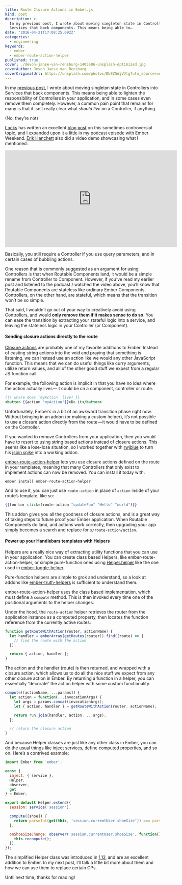 ```yaml
---
title: Route Closure Actions in Ember.js
kind: post
description: >-
  In my previous post, I wrote about moving singleton state in Controllers into
  Services that back components. This means being able to…
date: '2016-04-21T17:08:25.092Z'
categories:
  - engineering
keywords:
  - ember
  - ember-route-action-helper
published: true
cover: ./devon-janse-van-rensburg-1405686-unsplash-optimized.jpg
coverAuthor: Devon Janse van Rensburg
coverOriginalUrl: https://unsplash.com/photos/DU8Z5djVJtg?utm_source=unsplash&utm_medium=referral&utm_content=creditCopyText
---
```


In my [previous post](https://emberway.io/ember-js-goodbye-mvc-part-1-21777ecfd708#.cigfu5es3), I wrote about moving singleton state in Controllers into Services that back components. This means being able to lighten the responsibility of Controllers in your application, and in some cases even remove them completely. However, a common pain point that remains for many is that it isn’t really clear what _should live_ on a Controller, if anything.

(No, they’re not)

[Locks](https://twitter.com/locks) has written an excellent [blog post](https://locks.svbtle.com/controllers-are-dead-long-life-controllers) on this sometimes controversial topic, and I expanded upon it a little in my [podcast episode](https://emberweekend.com/episodes/like-stealing-candy-from-a-baby) with Ember Weekend. [Erik Hanchett](https://twitter.com/erikch) also did a video demo showcasing what I mentioned:

<iframe width="560" height="315" src="https://www.youtube.com/embed/ovgDR2qAl-Q" frameborder="0" allow="accelerometer; autoplay; encrypted-media; gyroscope; picture-in-picture" allowfullscreen></iframe>

Basically, you still require a Controller if you use query parameters, and in certain cases of bubbling actions.

One reason that is commonly suggested as an argument for using Controllers is that when Routable Components land, it would be a simple rename from Controller to Component. However, if you’ve read my earlier post and listened to the podcast / watched the video above, you’ll know that Routable Components are stateless like ordinary Ember Components. Controllers, on the other hand, are stateful, which means that the transition won’t be so simple.

That said, I wouldn’t go out of your way to creatively avoid using Controllers, and would **only remove them if it makes sense to do so**. You can ease the transition by extracting your stateful logic into a service, and leaving the stateless logic in your Controller (or Component).

#### Sending closure actions directly to the route

[Closure actions](https://dockyard.com/blog/2015/10/29/ember-best-practice-stop-bubbling-and-use-closure-actions) are probably one of my favorite additions to Ember. Instead of casting string actions into the void and praying that something is listening, we can instead use an action like we would any other JavaScript function. This means that we can do useful things like curry arguments, utilize return values, and all of the other good stuff we expect from a regular JS function call.

For example, the following action is implicit in that you have no idea where the action actually lives — it could be on a component, controller or route.

```handlebars
{{! where does `myAction` live? }}
<button {{action "myAction"}}>Do it</button>
```

Unfortunately, Ember’s in a bit of an awkward transition phase right now. Without bringing in an addon (or making a custom helper), it’s not possible to use a closure action directly from the route — it would have to be defined on the Controller.

If you wanted to remove Controllers from your application, then you would have to resort to using string based actions instead of closure actions. This seems like a lose-lose situation, so I worked together with [rwjblue](https://twitter.com/rwjblue) to turn his [jsbin spike](http://jsbin.com/jipani/edit?html,js,output) into a working addon.

[ember-route-action-helper](https://github.com/dockyard/ember-route-action-helper) lets you use closure actions defined on the route in your templates, meaning that many Controllers that only exist to implement actions can now be removed. You can install it today with:

```
ember install ember-route-action-helper
```

And to use it, you can just use `route-action` in place of `action` inside of your route’s template, like so:

```handlebars:title=foo/template.hbs
{{foo-bar click=(route-action "updateFoo" "Hello" "world")}}
```

This addon gives you all the goodness of closure actions, and is a great way of taking steps to future proof your Ember application. When Routable Components do land, and actions work correctly, then upgrading your app simply becomes a search and replace for `s/route-action/action`.

#### Power up your Handlebars templates with Helpers

Helpers are a really nice way of extracting utility functions that you can use in your application. You can create class based Helpers, like ember-route-action-helper, or simple pure-function ones using [Helper.helper](http://emberjs.com/api/classes/Ember.Helper.html#method_helper) like the one used in [ember-toggle-helper](https://github.com/poteto/ember-toggle-helper).

Pure-function helpers are simple to grok and understand, so a look at addons like [ember-truth-helpers](https://github.com/jmurphyau/ember-truth-helpers) is sufficient to understand them.

ember-route-action-helper uses the class based implementation, which must define a `compute` method. This is then invoked every time one of the positional arguments to the helper changes.

Under the hood, the `route-action` helper retrieves the router from the application instance as a computed property, then locates the function reference from the currently active routes:

```js
function getRouteWithAction(router, actionName) {
  let handler = emberArray(getRoutes(router)).find((route) => {
    // find the route with the action
  });

  return { action, handler };
}
```

The action and the handler (route) is then returned, and wrapped with a closure action, which allows us to do all the nice stuff we expect from any other closure action in Ember. By returning a function in a helper, you can essentially “decorate” the action helper with some custom functionality.

```js
compute([actionName, ...params]) {
  let action = function(...invocationArgs) {
    let args = params.concat(invocationArgs);
    let { action, handler } = getRouteWithAction(router, actionName);

    return run.join(handler, action, ...args);
  };

  // return the closure action
}
```

And because Helper classes are just like any other class in Ember, you can do the usual things like inject services, define computed properties, and so on. Here’s a contrived example:

```js
import Ember from 'ember';

const {
  inject: { service },
  Helper,
  observer,
  get
} = Ember;

export default Helper.extend({
  session: service('session'),

  compute([shoe]) {
    return parseInt(get(this, 'session.currentUser.shoeSize')) === parseInt(get(shoe, 'size'));
  },

  onShoeSizeChange: observer('session.currentUser.shoeSize', function() {
    this.recompute();
  })
});
```

The simplified Helper class was introduced in [1.13](http://emberjs.com/blog/2015/06/12/ember-1-13-0-released.html#toc_new-ember-js-helper-api), and are an excellent addition to Ember. In my next post, I’ll talk a little bit more about them and how we can use them to replace certain CPs.

Until next time, thanks for reading!